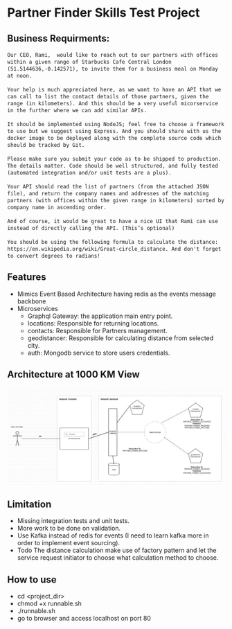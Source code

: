 # Partner Finder Skills Test Project

## Business Requirments:

```
Our CEO, Rami,  would like to reach out to our partners with offices within a given range of Starbucks Cafe Central London (51.5144636,-0.142571), to invite them for a business meal on Monday at noon. 

Your help is much appreciated here, as we want to have an API that we can call to list the contact details of those partners, given the range (in kilometers). And this should be a very useful micorservice in the further where we can add similar APIs. 

It should be implemented using NodeJS; feel free to choose a framework to use but we suggest using Express. And you should share with us the docker image to be deployed along with the complete source code which should be tracked by Git. 

Please make sure you submit your code as to be shipped to production. The details matter. Code should be well structured, and fully tested (automated integration and/or unit tests are a plus).

Your API should read the list of partners (from the attached JSON file), and return the company names and addresses of the matching partners (with offices within the given range in kilometers) sorted by company name in ascending order.

And of course, it would be great to have a nice UI that Rami can use instead of directly calling the API. (This’s optional)

You should be using the following formula to calculate the distance: https://en.wikipedia.org/wiki/Great-circle_distance. And don't forget to convert degrees to radians!
```

## Features

- Mimics Event Based Architecture having redis as the events message backbone
- Microservices
    - Graphql Gateway: the application main entry point.
    - locations: Responsible for returning locations.
    - contacts: Responsible for Partners management.
    - geodistancer: Responsible for calculating distance from selected city.
    - auth: Mongodb service to store users credentials.

## Architecture at 1000 KM View


![Architecture Overview](./assets/architecture-overview.jpeg "Architecture Overview")


## Limitation

- Missing integration tests and unit tests.
- More work to be done on validation.
- Use Kafka instead of redis for events (I need to learn kafka more in order to implement event sourcing).
- Todo The distance calculation make use of factory pattern and let the service request initiator to choose what calculation method to choose.


## How to use

- cd <project_dir> 
- chmod +x runnable.sh
- ./runnable.sh
- go to browser and access localhost on port 80

